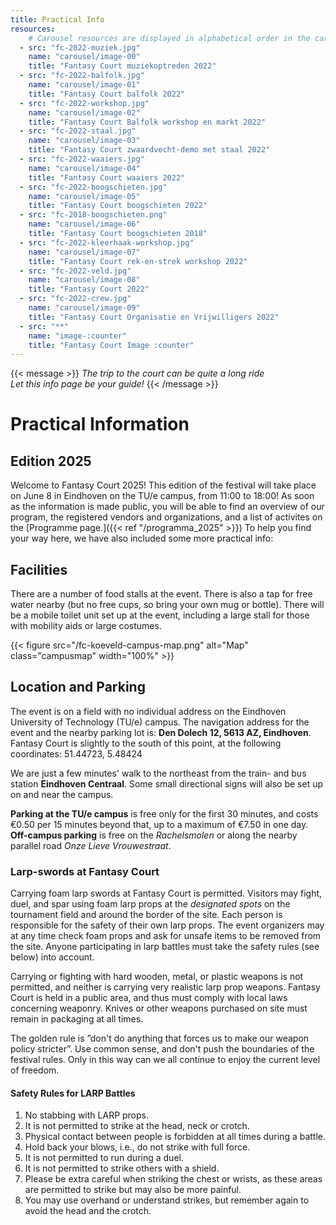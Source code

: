 ```yaml
---
title: Practical Info
resources:
    # Carousel resources are displayed in alphabetical order in the carousel.
  - src: "fc-2022-muziek.jpg"
    name: "carousel/image-00"
    title: "Fantasy Court muziekoptreden 2022"
  - src: "fc-2022-balfolk.jpg"
    name: "carousel/image-01"
    title: "Fantasy Court balfolk 2022"
  - src: "fc-2022-workshop.jpg"
    name: "carousel/image-02"
    title: "Fantasy Court Balfolk workshop en markt 2022"
  - src: "fc-2022-staal.jpg"
    name: "carousel/image-03"
    title: "Fantasy Court zwaardvecht-demo met staal 2022"
  - src: "fc-2022-waaiers.jpg"
    name: "carousel/image-04"
    title: "Fantasy Court waaiers 2022"
  - src: "fc-2022-boogschieten.jpg"
    name: "carousel/image-05"
    title: "Fantasy Court boogschieten 2022"
  - src: "fc-2018-boogschieten.png"
    name: "carousel/image-06"
    title: "Fantasy Court boogschieten 2018"
  - src: "fc-2022-kleerhaak-workshop.jpg"
    name: "carousel/image-07"
    title: "Fantasy Court rek-en-strek workshop 2022"
  - src: "fc-2022-veld.jpg"
    name: "carousel/image-08"
    title: "Fantasy Court 2022"
  - src: "fc-2022-crew.jpg"
    name: "carousel/image-09"
    title: "Fantasy Court Organisatie en Vrijwilligers 2022"
  - src: "**"
    name: "image-:counter"
    title: "Fantasy Court Image :counter"
---
```



{{< message >}}
 _The trip to the court can be quite a long ride_\
_Let this info page be your guide!_
{{< /message >}}

# Practical Information

## Edition 2025
Welcome to Fantasy Court 2025! This edition of the festival will take place on June 8 in Eindhoven on the TU/e campus, from 11:00 to 18:00! As soon as the information is made public, you will be able to find an overview of our program, the registered vendors and organizations, and a list of activites on the [Programme page.]({{< ref "/programma_2025" >}}) To help you find your way here, we have also included some more practical info:

## Facilities
There are a number of food stalls at the event. There is also a tap for free water nearby (but no free cups, so bring your own mug or bottle). There will be a mobile toilet unit set up at the event, including a large stall for those with mobility aids or large costumes. 

{{< figure src="/fc-koeveld-campus-map.png" alt="Map" class="campusmap" width="100%" >}}

## Location and Parking
The event is on a field with no individual address on the Eindhoven University of Technology (TU/e) campus. The navigation address for the event and the nearby parking lot is: **Den Dolech 12, 5613 AZ, Eindhoven**. Fantasy Court is slightly to the south of this point, at the following coordinates: 51.44723, 5.48424

We are just a few minutes' walk to the northeast from the train- and bus station **Eindhoven Centraal**. Some small directional signs will also be set up on and near the campus.

**Parking at the TU/e campus** is free only for the first 30 minutes, and costs €0.50 per 15 minutes beyond that, up to a maximum of €7.50 in one day. **Off-campus parking** is free on the _Rachelsmolen_ or along the nearby parallel road _Onze Lieve Vrouwestraat_.

### Larp-swords at Fantasy Court 
Carrying foam larp swords at Fantasy Court is permitted. Visitors may fight, duel, and spar using foam larp props at the *designated spots* on the tournament field and around the border of the site. Each person is responsible for the safety of their own larp props. The event organizers may at any time check foam props and ask for unsafe items to be removed from the site. Anyone participating in larp battles must take the safety rules (see below) into account.

Carrying or fighting with hard wooden, metal, or plastic weapons is not permitted, and neither is carrying very realistic larp prop weapons. Fantasy Court is held in a public area, and thus must comply with local laws concerning weaponry. Knives or other weapons purchased on site must remain in packaging at all times.

The golden rule is ”don't do anything that forces us to make our weapon policy stricter”. Use common sense, and don't push the boundaries of the festival rules. Only in this way can we all continue to enjoy the current level of freedom.


#### Safety Rules for LARP Battles
1. No stabbing with LARP props.
2. It is not permitted to strike at the head, neck or crotch.
3. Physical contact between people is forbidden at all times during a battle.
4. Hold back your blows, i.e., do not strike with full force.
5. It is not permitted to run during a duel.
6. It is not permitted to strike others with a shield.
7. Please be extra careful when striking the chest or wrists, as these areas are permitted to strike but may also be more painful.
8. You may use overhand or understand strikes, but remember again to avoid the head and the crotch.

